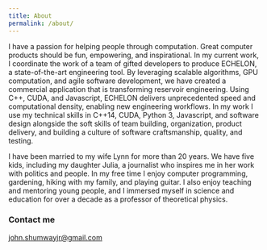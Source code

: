 ```yaml
---
title: About
permalink: /about/
---
```


I have a passion for helping people through computation. Great computer products
should be fun, empowering, and inspirational. In my current work, I coordinate
the work of a team of gifted developers to produce ECHELON, a state-of-the-art
engineering tool. By leveraging scalable algorithms, GPU computation, and agile
software development, we have created a commercial application that is
transforming reservoir engineering. Using C++, CUDA, and Javascript, ECHELON
delivers unprecedented speed and computational density, enabling new engineering
workflows. In my work I use my technical skills in C++14, CUDA, Python 3,
Javascript, and software design alongside the soft skills of team building,
organization, product delivery, and building a culture of software
craftsmanship, quality, and testing.

I have been married to my wife Lynn for more than 20 years. We have five kids,
including my daughter Julia, a journalist who inspires me in her work with
politics and people. In my free time I enjoy computer programming, gardening,
hiking with my family, and playing guitar. I also enjoy teaching and mentoring
young people, and I immersed myself in science and education for over a decade
as a professor of theoretical physics.

### Contact me

[john.shumwayjr@gmail.com](mailto:john.shumwayjr@gmail.com)
